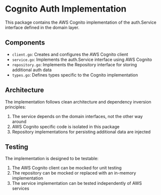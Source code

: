 # Cognito Auth Implementation

This package contains the AWS Cognito implementation of the auth.Service interface defined in the domain layer.

## Components

- `client.go`: Creates and configures the AWS Cognito client
- `service.go`: Implements the auth.Service interface using AWS Cognito
- `repository.go`: Implements the Repository interface for storing additional auth data
- `types.go`: Defines types specific to the Cognito implementation

## Architecture

The implementation follows clean architecture and dependency inversion principles:

1. The service depends on the domain interfaces, not the other way around
2. AWS Cognito specific code is isolated in this package
3. Repository implementations for persisting additional data are injected

## Testing

The implementation is designed to be testable:

1. The AWS Cognito client can be mocked for unit testing
2. The repository can be mocked or replaced with an in-memory implementation
3. The service implementation can be tested independently of AWS services